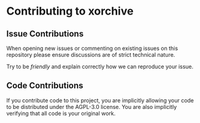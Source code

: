 # Contributing to xorchive

## Issue Contributions

When opening new issues or commenting on existing issues on this repository
please ensure discussions are of strict technical nature.

Try to be *friendly* and explain correctly how we can reproduce your issue.

## Code Contributions

If you contribute code to this project, you are implicitly allowing your code to be distributed under the AGPL-3.0 license. You are also implicitly verifying that all code is your original work.
